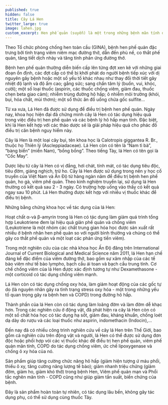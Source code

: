 ```yaml
---
published: true
hidden: false
title: Cây Lá Hen
twitter_large: true
image: lahen.jpg
custom_excerpt: Hen phế quản (suyễn) là một trong những bệnh mãn tính đường hô hấp thường gặp nhất, với khoảng 300 triệu người mắc trên toàn thế giới.
---
```


Theo Tổ chức phòng chống hen toàn cầu (GINA), bệnh hen phế quản đặc trưng bởi tình trạng viêm niêm mạc đường thở, dẫn đến phù nề, co thắt phế quản, tăng tiết dịch nhày và tăng tính phản ứng đường thở.
 
Bệnh hen phế quản thường diễn biến cấp lên từng đợt xen kẽ với những giai đoạn ổn định, các đợt cấp có thể bị khởi phát do người bệnh tiếp xúc với dị nguyên gây bệnh hoặc một số yếu tố khác nhau như thay đổi thời tiết gây nhiệt độ lạnh và độ ẩm cao; gắng sức; sang chấn tâm lý (buồn, vui, khóc, cười); một số loại thuốc (aspirin, các thuốc chống viêm, giảm đau, thuốc chẹn beta giao cảm); nhiễm trùng đường hô hấp; ô nhiễm môi trường (khói, bụi, hóa chất, mùi thơm); một số thức ăn đồ uống chứa gốc sulfite…

Từ xa xưa, Lá Hen đã được sử dụng để điều trị bệnh hen phế quản. Ngày nay, khoa học hiện đại đã chứng minh cây lá Hen có tác dụng hiệu quả trong việc điều trị hen phế quản và các bệnh lý hô hấp mạn tính. Đặc biệt, khi lá Hen kết hợp với các thảo dược sẽ là giải pháp hiệu quả cho phác đồ điều trị căn bệnh nguy hiểm này.
 
Cây lá Hen là một loại cây bụi, tên khoa học là Calotropis giggantea R. Br., thuộc họ Thiên lý (Ascleppiadaceae). Lá Hen còn có tên là “Nam tì bà”, “bàng biển” (miền Nam), “bồng bồng”. Theo tiếng Tày, lá Hen có tên gọi là “Cốc May”. 

Dược liệu từ cây lá Hen có vị đắng, hơi chát, tính mát, có tác dụng tiêu độc, tiêu đờm, giáng nghịch, trừ ho.
Cây lá Hen được sử dụng trong nên y học cổ truyền của Việt Nam và Ấn Độ từ hàng ngàn năm để điều trị bệnh hen phế quản, ho gà, viêm phế quản. Theo kinh nghiệm truyền lại, sử dụng lá Hen thường có kết quả sau 2 - 3 ngày. Có trường hợp uống vào thấy có kết quả ngay sau 10 phút. Lá Hen thường được kết hợp với nhiều vị thuốc khác để điều trị bệnh.

Những bằng chứng khoa học về tác dụng của lá Hen:

Hoạt chất α-và β-amyrin trong lá Hen có tác dụng làm giảm quá trình tổng hợp Leukotriene đem lại hiệu quả giãn phế quản và chống viêm (Leukotriene là một nhóm các chất trung gian hóa học được sản xuất rất nhiều ở bệnh nhân hen phế quản so với người bình thường và chúng có thể gây co thắt phế quản và một loạt các phản ứng tiền viêm).

Trong một nghiên cứu của các nhà khoa học Ấn Độ đăng trên International Journal of Current Biological and Medical Science năm 2011, lá Hen hạn chế đáng kể đặc điểm của viêm đường thở, bao gồm sự xâm nhập của các tế bào viêm như tế bào lympho, bạch cầu ái toan và bạch cầu trung tính. Cơ chế chống viêm của lá Hen được xác định tương tự như Dexamethasone - một corticoid có tác dụng chống viêm mạnh.

Lá Hen còn có tác dụng chống oxy hóa, làm giảm hoạt động của các gốc tự do (là nguyên nhân gây ra tình trạng stress oxy hóa - một trong những yếu tố quan trọng gây ra bệnh hen và COPD) trong đường hô hấp.

Thành phần của lá Hen còn có tác dụng làm loãng đờm và làm đờm dễ khạc hơn. Trong các nghiên cứu ở động vật, đã phát hiện ra cây lá Hen còn có một số chất hóa học có tác dụng hạ sốt, giảm đau, kháng khuẩn, chống loét dạ dày do rượu và các loại thuốc như aspirin, indomethacin (Indocin),…

Đến nay đã có nhiều công trình nghiên cứu về cây lá Hen trên Thế Giới, bao gồm cả nghiên cứu trên động vật và người, lá Hen có thể được sử dụng đơn độc hoặc phối hợp vói các vị thuốc khác để điều trị hen phế quản, viêm phế quản mãn tính, COPD do tác dụng chống viêm, ức chế lipoxygenase và chống ô xy hóa của nó.

Sản phẩm giúp tăng cường chức năng hô hấp (giảm hiện tượng ứ máu phổi, thiếu ô xy, tăng cường năng lượng tế bào); giảm nhanh triệu chứng (giảm đờm, giảm ho, giảm khó thở) trong bệnh Hen, Viêm phế quản mạn và Phổi tắc nghẽn mãn tính - COPD cũng như giúp giảm tần suất, biến chứng của bệnh.

Đây là sản phẩm hoàn toàn tự nhiên, có tác dụng lâu bền, không gây tác dụng phụ, có thể sử dụng cùng thuốc Tây. 